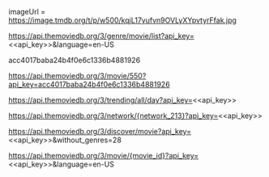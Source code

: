 imageUrl = https://image.tmdb.org/t/p/w500/kqjL17yufvn9OVLyXYpvtyrFfak.jpg

        
https://api.themoviedb.org/3/genre/movie/list?api_key=<<api_key>>&language=en-US


acc4017baba24b4f0e6c1336b4881926


https://api.themoviedb.org/3/movie/550?api_key=acc4017baba24b4f0e6c1336b4881926

https://api.themoviedb.org/3/trending/all/day?api_key=<<api_key>>

https://api.themoviedb.org/3/network/{network_213}?api_key=<<api_key>>


https://api.themoviedb.org/3/discover/movie?api_key=<<api_key>>&without_genres=28

https://api.themoviedb.org/3/movie/{movie_id}?api_key=<<api_key>>&language=en-US